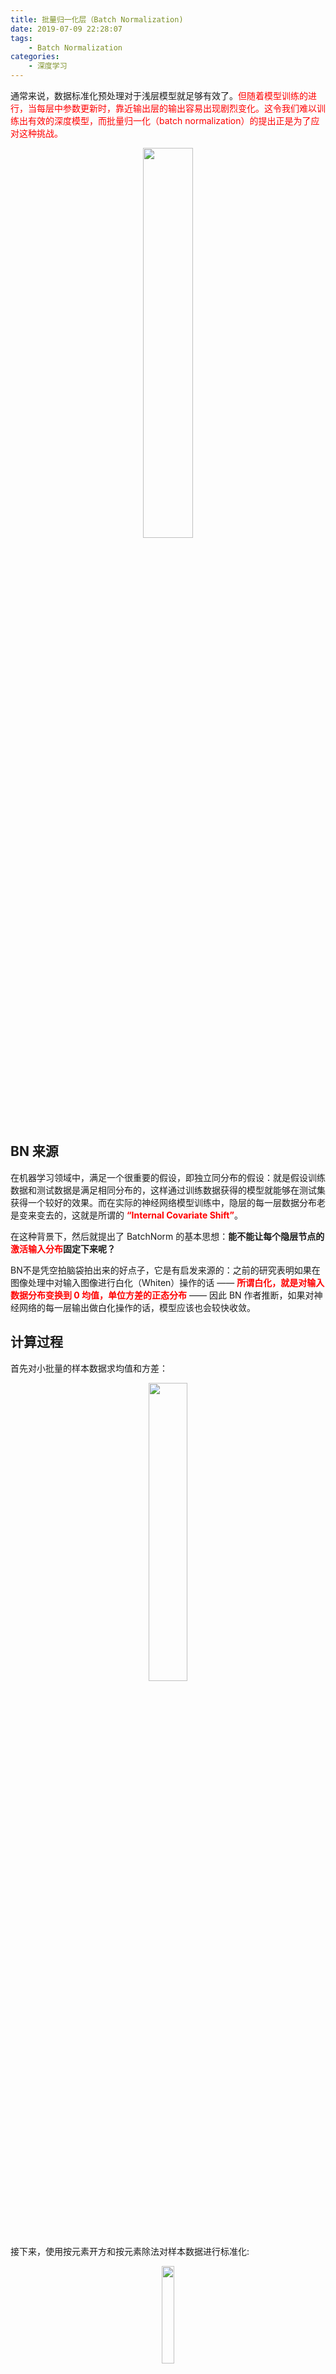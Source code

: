 ```yaml
---
title: 批量归一化层（Batch Normalization)
date: 2019-07-09 22:28:07
tags:
	- Batch Normalization
categories:
	- 深度学习
---
```


通常来说，数据标准化预处理对于浅层模型就足够有效了。<font color=red>但随着模型训练的进行，当每层中参数更新时，靠近输出层的输出容易出现剧烈变化。这令我们难以训练出有效的深度模型，而批量归一化（batch normalization）的提出正是为了应对这种挑战。</font>

<p align="center">
    <img width="40%" src="https://cdn.jsdelivr.net/gh/YunYang1994/blogimgs/批量归一化层Batch-Normalization-20210508220832.jpg"></p>

## BN 来源

在机器学习领域中，满足一个很重要的假设，即独立同分布的假设：就是假设训练数据和测试数据是满足相同分布的，这样通过训练数据获得的模型就能够在测试集获得一个较好的效果。而在实际的神经网络模型训练中，隐层的每一层数据分布老是变来变去的，这就是所谓的 <font color=red><strong>“Internal Covariate Shift”</strong></font>。

<!-- more -->

在这种背景下，然后就提出了 BatchNorm 的基本思想：<strong>能不能让每个隐层节点的<font color=red>激活输入分布</font>固定下来呢？</strong>

BN不是凭空拍脑袋拍出来的好点子，它是有启发来源的：之前的研究表明如果在图像处理中对输入图像进行白化（Whiten）操作的话 —— <font color=red><strong>所谓白化，就是对输入数据分布变换到 0 均值，单位方差的正态分布</strong></font> —— 因此 BN 作者推断，如果对神经网络的每一层输出做白化操作的话，模型应该也会较快收敛。

## 计算过程
首先对小批量的样本数据求均值和方差：

<p align="center">
    <img width="35%" src="https://cdn.jsdelivr.net/gh/YunYang1994/blogimgs/批量归一化层Batch-Normalization-20210508220839.jpg"></p>


接下来，使用按元素开方和按元素除法对样本数据进行标准化:


<p align="center">
    <img width="20%" src="https://cdn.jsdelivr.net/gh/YunYang1994/blogimgs/批量归一化层Batch-Normalization-20210508220842.jpg"></p>

<p align="center">
    <img width="20%" src="https://cdn.jsdelivr.net/gh/YunYang1994/blogimgs/批量归一化层Batch-Normalization-20210508220845.jpg"></p>

这里 ε > 0是一个很小的常数，保证分母大于 0。在上面标准化的基础上，批量归一化层引入了<strong>两个需要学习的参数：拉伸(scale)参数 γ 和偏移(shift)参数 β。</strong><font color=red>这两个参数会把标准正态分布左移或者右移一点并长胖一点或者变瘦一点，从而使得网络每一层的数据分布保持相似。</font>

```python
import d2lzh as d2l
from mxnet import autograd, gluon, init, nd
from mxnet.gluon import nn

def batch_norm(X, gamma, beta, moving_mean, moving_var, eps, momentum):
    # 通过autograd来判断当前模式是训练模式还是预测模式
    if not autograd.is_training():
        # 如果是在预测模式下，直接使用传入的移动平均所得的均值和方差
        X_hat = (X - moving_mean) / nd.sqrt(moving_var + eps)
    else:
        assert len(X.shape) in (2, 4)
        if len(X.shape) == 2:
            # 使用全连接层的情况，计算特征维上的均值和方差
            mean = X.mean(axis=0)
            var = ((X - mean) ** 2).mean(axis=0)
        else:
            # 使用二维卷积层的情况，计算通道维上(axis=1)的均值和方差。这里我们需要保持
            # X的形状以便后面可以做广播运算
            mean = X.mean(axis=(0, 2, 3), keepdims=True)
            var = ((X - mean) ** 2).mean(axis=(0, 2, 3), keepdims=True)
        # 训练模式下用当前的均值和方差做标准化
        X_hat = (X - mean) / nd.sqrt(var + eps)
        # 更新移动平均的均值和方差
        moving_mean = momentum * moving_mean + (1.0 - momentum) * mean
        moving_var = momentum * moving_var + (1.0 - momentum) * var

    Y = gamma * X_hat + beta # 拉伸和偏移
    return Y, moving_mean, moving_var
```

## BN 位置

在 [Batch Normalization: Accelerating Deep Network Training by Reducing Internal Covariate Shift](https://arxiv.org/pdf/1502.03167.pdf) 一文中，作者指出，“we would like to ensure that for any parameter values, the network always produces activations with the desired distribution”（produces activations with the desired distribution，<font color=red><strong>为激活层提供期望的分布</strong></font>）。

<table><tr><td bgcolor= LightSalmon><strong>因此 `Batch Normalization` 层恰恰插入在 conv 层或全连接层之后，而在 relu 等激活层之前。</strong></td></tr></table>

## BN 优点

- <strong><font color=red>解决了 Internal Covariate Shift 的问题</font></strong>：模型训练会更加稳定，学习率也可以设大一点，同时也减少了对权重参数初始化的依赖；
- <strong><font color=red>对防止 gradient vanish 有帮助</font></strong>：一旦有了 Batch Normalization，激活函数的 input 都在零附近，都是斜率比较大的地方，能有效减少梯度消失；
- <strong><font color=red>能有效减少过拟合</font></strong>：据我所知，自从有了 Batch Normaliztion 后，就没有人用 Dropout 了。直观的理解是：对网络的每一层 layer 做了 BN 处理来强制它们的数据分布相似，这相当于对每一层的输入做了约束（regularization）。

## 参考文献

- [1] 李沐，动手深度学习. 2019.9.12
- [2] [Batch Normalization: Accelerating Deep Network Training by Reducing Internal Covariate Shift](https://arxiv.org/pdf/1502.03167.pdf)

